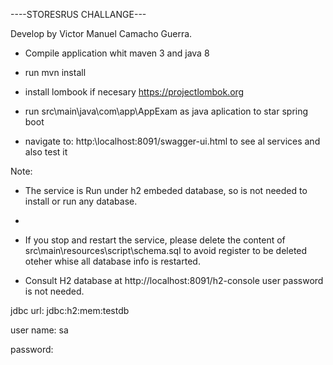 ----STORESRUS CHALLANGE---

Develop by Victor Manuel Camacho Guerra.

- Compile application whit maven 3 and java 8

- run mvn install

- install lombook if necesary https://projectlombok.org


- run src\main\java\com\app\AppExam  as java aplication to star spring boot

- navigate to:  http:\localhost:8091/swagger-ui.html to see al services and also test it

Note: 

- The service is Run under h2 embeded database, so is not needed to install or run any database.

- 

- If you stop and restart the service, please delete the content of src\main\resources\script\schema.sql  to avoid register to be deleted oteher whise all database info is restarted.

- Consult H2 database at http://localhost:8091/h2-console user password is not needed.
 
jdbc url: jdbc:h2:mem:testdb

user name: sa

password: 


